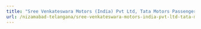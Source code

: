 ```yaml
---
title: "Sree Venkateswara Motors (India) Pvt Ltd, Tata Motors Passenger Car Dealer"
url: /nizamabad-telangana/sree-venkateswara-motors-india-pvt-ltd-tata-motors-passenger-car-dealer/
---
```

